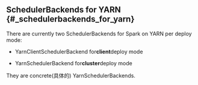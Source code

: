 ## SchedulerBackends for YARN {#_schedulerbackends_for_yarn}

There are currently two SchedulerBackends for Spark on YARN per deploy mode:

* YarnClientSchedulerBackend for**client**deploy mode

* YarnSchedulerBackend for**cluster**deploy mode

They are concrete\(具体的\) YarnSchedulerBackends.

